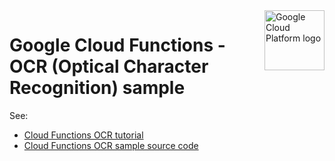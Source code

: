 <img src="https://avatars2.githubusercontent.com/u/2810941?v=3&s=96" alt="Google Cloud Platform logo" title="Google Cloud Platform" align="right" height="96" width="96"/>

# Google Cloud Functions - OCR (Optical Character Recognition) sample

See:

* [Cloud Functions OCR tutorial][tutorial]
* [Cloud Functions OCR sample source code][code]

[tutorial]: https://cloud.google.com/functions/docs/tutorials/ocr
[code]: app/

